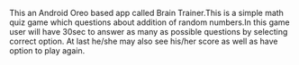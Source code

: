 This an Android Oreo based app called Brain Trainer.This is a simple math quiz game which questions about addition of random numbers.In this game user will have 30sec to answer as many as possible questions by selecting correct option. At last he/she may also see his/her score as well as have option to play again.
